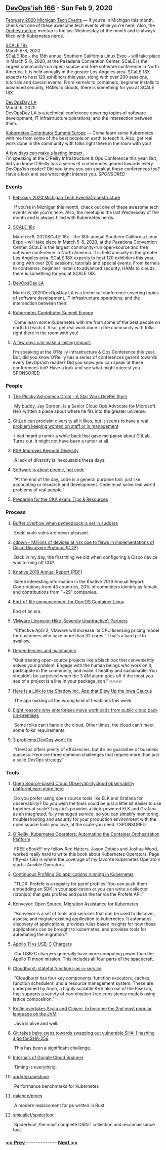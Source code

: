 ## [DevOps'ish 166](https://devopsish.com/166) - Sun Feb 9, 2020

<a href="https://cronicle.press/2020/01/27/february-2020-michigan-tech-events/">February 2020 Michigan Tech Events</a> — If you’re in Michigan this month, check out one of these awesome tech events while you’re here. Also, the <a href="https://orchestructure.io/">Orchestructure</a> meetup is the last Wednesday of the month and is always filled with Kubernetes nerds.

<a href="https://www.socallinuxexpo.org">SCALE 18x</a><br/>March 5-8, 2020<br/>SCaLE 18x – the 18th annual Southern California Linux Expo – will take place in March 5-8, 2020, at the Pasadena Convention Center. SCaLE is the largest community-run open-source and free software conference in North America. It is held annually in the greater Los Angeles area. SCaLE 18X expects to host 120 exhibitors this year, along with over 200 sessions, tutorials and special events. From kernels to containers, beginner installs to advanced security, HAMs to clouds, there is something for you at SCALE 18X.

<a href="https://devopsdays.org/events/2020-los-angeles/">DevOpsDay LA</a><br/>March 6, 2020<br/>DevOpsDay LA is a technical conference covering topics of software development, IT infrastructure operations, and the intersection between them.

<a href="https://events.linuxfoundation.org/kubernetes-contributor-summit-europe/">Kubernetes Contributor Summit Europe</a> — Come learn some Kubernetes with me from some of the best people on earth to teach it. Also, get real work done in the community with folks right there in the room with you!

<a href="https://www.oreilly.com/pub/cpc/295841">A few days can make a lasting impact.</a><br/>I’m speaking at the O’Reilly Infrastructure &amp; Ops Conference this year. But, did you know O’Reilly has a series of conferences geared towards every DevOps’ish reader? Did you know you can speak at these conferences too? Have a look and see what might interest you. <em>SPONSORED</em>

### Events

1. [February 2020 Michigan Tech EventsOrchestructure](https://cronicle.press/2020/01/27/february-2020-michigan-tech-events/)

     If you’re in Michigan this month, check out one of these awesome tech events while you’re here. Also, the  meetup is the last Wednesday of the month and is always filled with Kubernetes nerds.
1. [SCALE 18x](https://www.socallinuxexpo.org)

    March 5-8, 2020SCaLE 18x – the 18th annual Southern California Linux Expo – will take place in March 5-8, 2020, at the Pasadena Convention Center. SCaLE is the largest community-run open-source and free software conference in North America. It is held annually in the greater Los Angeles area. SCaLE 18X expects to host 120 exhibitors this year, along with over 200 sessions, tutorials and special events. From kernels to containers, beginner installs to advanced security, HAMs to clouds, there is something for you at SCALE 18X.
1. [DevOpsDay LA](https://devopsdays.org/events/2020-los-angeles/)

    March 6, 2020DevOpsDay LA is a technical conference covering topics of software development, IT infrastructure operations, and the intersection between them.
1. [Kubernetes Contributor Summit Europe](https://events.linuxfoundation.org/kubernetes-contributor-summit-europe/)

     Come learn some Kubernetes with me from some of the best people on earth to teach it. Also, get real work done in the community with folks right there in the room with you!
1. [A few days can make a lasting impact.](https://www.oreilly.com/pub/cpc/295841)

    I’m speaking at the O’Reilly Infrastructure & Ops Conference this year. But, did you know O’Reilly has a series of conferences geared towards every DevOps’ish reader? Did you know you can speak at these conferences too? Have a look and see what might interest you. SPONSORED
### People

1. [The Plucky Astromech Droid - A Star Wars DevRel Story](https://dev.to/jaydestro/the-plucky-astromech-droid-a-star-wars-devrel-story-3nhd)

     My buddy, Jay Gordon, is a Senior Cloud Ops Advocate for Microsoft. He’s written a piece about where he fits into the greater universe.
1. [GitLab can proclaim diversity all it likes, but it seems to have a real problem keeping women on staff or in management](https://www.theregister.co.uk/2020/02/03/gitlab_proclaims_diversity/)

     I had heard a rumor a while back that gave me pause about GitLab. Turns out, it might not have been a rumor at all.
1. [RSA Improves Keynote Diversity](https://auth0.com/blog/rsa-improves-keynote-diversity/)

     A lack of diversity is inexcusable these days.
1. [Software is about people, not code](https://letterstoanewdeveloper.com/2020/01/27/software-is-about-people-not-code/)

     ”At the end of the day, code is a general purpose tool, just like accounting or research and development. Code must solve real world problems of real people.”
1. [Preparing for the CKA exam: Tips & Resources](https://myedes.io/cka-exam-tips/)

    
### Process

1. [Buffer overflow when pwfeedback is set in sudoers](https://www.sudo.ws/alerts/pwfeedback.html)

     Eeek! sudo vulns are never pleasant.
1. [cdpwn - Millions of devices at risk due to flaws in implementations of Cisco Discovery Protocol (CDP)](https://securityaffairs.co/wordpress/97407/hacking/cdpwn-cdp-flaws.html)

     Back in my day, the first thing we did when configuring a Cisco device was turning off CDP.
1. [Knative 2019 Annual Report (PDF)](https://devopsish.com/pdf/Knative-2019-Annual-Report.pdf)

     Some interesting information in the Knative 2019 Annual Report: Contributions from 43 countries, 20% of committers identify as female, and contributions from “~29” companies.
1. [End-of-life announcement for CoreOS Container Linux](https://coreos.com/os/eol/)

     End of an era.
1. [VMware Licensing Hike ‘Severely Unattractive’: Partners](https://www.crn.com/news/data-center/vmware-ups-licensing-cost-that-partners-say-is-severely-unattractive-)

     ”Effective April 2, VMware will increase its CPU licensing pricing model for customers who have more than 32 cores.” That’s a hard pill to swallow.
1. [Dependencies and maintainers](https://drewdevault.com/2020/02/06/Dependencies-and-maintainers.html)

     “Quit treating open-source projects like a black box that conveniently solves your problem. Engage with the human beings who work on it, participate in the community, and make it healthy and sustainable. You shouldn’t be surprised when the 3 AM alarm goes off if the most you see of a project is a line in your package.json.” 🔥🔥🔥🔥
1. [Here Is a Link to the Shadow Inc. App that Blew Up the Iowa Caucus](https://www.vice.com/en_us/article/z3b3g9/here-is-a-link-to-the-shadow-inc-app-that-blew-up-the-iowa-caucus)

     The app making all the wrong kind of headlines this week.
1. [Eight reasons why enterprises move workloads from public cloud back on-premises](https://avoa.com/2020/02/05/eight-reasons-why-enterprises-move-workloads-from-public-cloud-back-on-premises/)

     Some folks can’t handle the cloud. Other times, the cloud can’t meet some folks’ requirements.
1. [3 problems DevOps won’t fix](https://enterprisersproject.com/article/2020/2/devops-wont-fix-3-problems)

     ”DevOps offers plenty of efficiencies, but it’s no guarantee of business success. Here are three common challenges that require more than just a solid DevOps strategy”
### Tools

1. [Open Source-based Cloud Observabilitycloud observability platformLearn more here](https://logz.io/freeshirt/?utm_source=podcast&utm_medium=devopish&utm_campaign=freeshirt)

     Do you prefer using open source tools like ELK and Grafana for observability? Do you wish the tools could be just a little bit easier to use together at scale? Logz.io’s  provides a high-powered ELK and Grafana as an integrated, fully managed service, so you can simplify monitoring, troubleshooting and security for your production environment with the open source tools you love, at the scale you need. ! SPONSORED
1. [O’Reilly: Kubernetes Operators: Automating the Container Orchestration Platform](https://cshort.co/2w1FGIk)

     FREE eBook!!! my fellow Red Hatters, Jason Dobies and Joshua Wood, worked really hard to write this book about Kubernetes Operators. Page fifty-six (56) is where the coverage of my favorite Kubernetes Operators starts: Ansible Operators.
1. [Continuous Profiling Go applications running in Kubernetes](https://gianarb.it/blog/continuous-profiling-go-apps-in-kubernetes)

     ”TLDR: Profefe is a registry for pprof profiles. You can push them embedding an SDK in your application or you can write a collector (cronjob) that gets profiles and push the tar via the Profefe API.”
1. [Konveyor: Open Source, Migration Assistance for Kubernetes](https://konveyor.github.io/)

     ”Konveyor is a set of tools and services that can be used to discover, assess, and migrate existing application to kubernetes. It automates discovery of applications, provides rules based insights for how those applications can be brought to kubernetes, and provides tools for automating the migration.”
1. [Apollo 11 vs USB-C Chargers](https://forrestheller.com/Apollo-11-Computer-vs-USB-C-chargers.html)

     Our USB-C chargers generally have more computing power than the Apollo 11 moon mission. This includes all four parts of the spacecraft.
1. [Cloudburst: stateful functions-as-a-service](https://blog.acolyer.org/2020/02/07/cloudburst/)

     ”Cloudburst has four key components: function executors, caches, function schedulers, and a resource management system. These are underpinned by Anna, a highly scalable KVS also out of the RiseLab, that supports a variety of coordination-free consistency models using lattice composition.”
1. [Kotlin overtakes Scala and Clojure, to become the 2nd most popular language on the JVM](https://snyk.io/blog/kotlin-overtakes-scala-and-clojure-to-become-the-2nd-most-popular-language-on-the-jvm/)

     Java is alive and well.
1. [Git takes baby steps towards swapping out vulnerable SHA-1 hashing algo for SHA-256](https://www.theregister.co.uk/2020/02/05/git_sha_256_work/)

     This has been a significant challenge.
1. [Internals of Google Cloud Spanner](https://thedataguy.in/internals-of-google-cloud-spanner/)

     Timing is everything.
1. [xridge/kubestone](https://github.com/xridge/kubestone)

     Performance benchmarks for Kubernetes
1. [dalance/procs](https://github.com/dalance/procs)

     A modern replacement for ps written in Rust
1. [smicallef/spiderfoot](https://github.com/smicallef/spiderfoot)

     SpiderFoot, the most complete OSINT collection and reconnaissance tool.

### [ << Prev ](devopsweekly-165.md) ------------- [ Next >> ](devopsweekly-167.md)